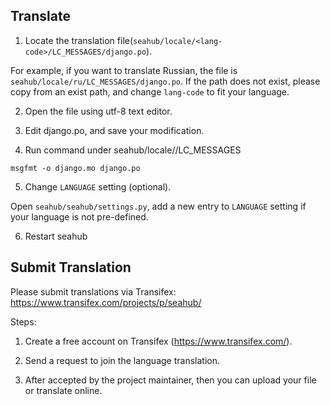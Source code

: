 ## Translate ##

1. Locate the translation file(``seahub/locale/<lang-code>/LC_MESSAGES/django.po``).

  For example, if you want to translate Russian, the file is ``seahub/locale/ru/LC_MESSAGES/django.po``. If the path does not exist, please copy from an exist path, and change ``lang-code`` to fit your language.

2. Open the file using utf-8 text editor.

3. Edit django.po, and save your modification.

4. Run command under seahub/locale/<lang-code>/LC_MESSAGES

  `msgfmt -o django.mo django.po`

5. Change ``LANGUAGE`` setting (optional).

  Open ``seahub/seahub/settings.py``, add a new entry to ``LANGUAGE`` setting if your language is not pre-defined.

6. Restart seahub

## Submit Translation ##

Please submit translations via Transifex: https://www.transifex.com/projects/p/seahub/

Steps:

1. Create a free account on Transifex (https://www.transifex.com/).

2. Send a request to join the language translation.

3. After accepted by the project maintainer, then you can upload your file or translate online.
